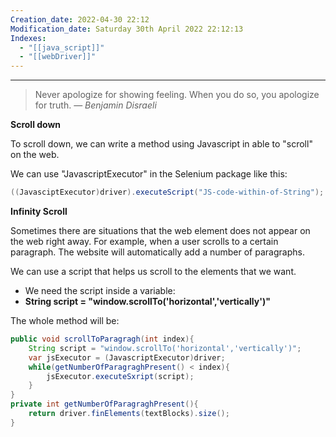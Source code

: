 ```yaml
---
Creation_date: 2022-04-30 22:12
Modification_date: Saturday 30th April 2022 22:12:13
Indexes:
  - "[[java_script]]"
  - "[[webDriver]]"
---
```


----


> Never apologize for showing feeling. When you do so, you apologize for truth.
> — <cite>Benjamin Disraeli</cite>

**Scroll down**

To scroll down, we can write a method using Javascript in able to "scroll" on the web.

We can use "JavascriptExecutor" in the Selenium package like this:

```java
((JavasciptExecutor)driver).executeScript("JS-code-within-of-String");
```

**Infinity Scroll**

Sometimes there are situations that the web element does not appear on the web right away. For example, when a user scrolls to a certain paragraph. The website will automatically add a number of paragraphs.

We can use a script that helps us scroll to the elements that we want.

-   We need the script inside a variable:
-   **String script = "window.scrollTo('horizontal','vertically')"**

The whole method will be:

```java
public void scrollToParagragh(int index){
	String script = "window.scrollTo('horizontal','vertically')";
	var jsExecutor = (JavascriptExecutor)driver;
	while(getNumberOfParagraghPresent() < index){
		jsExecutor.executeSxript(script);
	}
}
private int getNumberOfParagraghPresent(){ 
	return driver.finElements(textBlocks).size();
}
```
